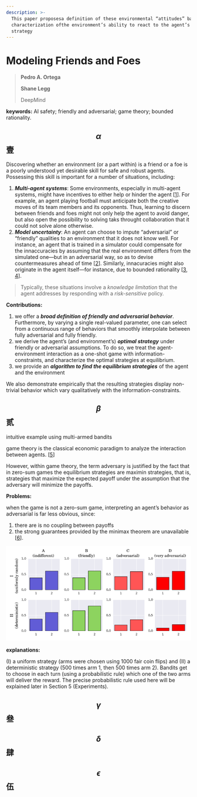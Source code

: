 ```yaml
---
description: >-
  This paper proposesa definition of these environmental “attitudes” based on an
  characterization ofthe environment’s ability to react to the agent’s private
  strategy
---
```


# Modeling Friends and Foes

> **Pedro A. Ortega**
>
> **Shane Legg**
>
> DeepMind

**keywords:** AI safety; friendly and adversarial; game theory; bounded rationality.

## $$\alpha$$ 壹

Discovering whether an environment \(or a part within\) is a friend or a foe is a poorly understood yet desirable skill for safe and robust agents. Possessing this skill is important for a number of situations, including:

1. _**Multi-agent systems**_: Some environments, especially in multi-agent systems, might have incentives to either help or hinder the agent \[[1](ai-safety-gridworlds.md)\]. For example, an agent playing football must anticipate both the creative moves of its team members and its opponents. Thus, learning to discern between friends and foes might not only help the agent to avoid danger, but also open the possibility to solving taks throught collaboration that it could not solve alone otherwise. 
2. _**Model uncertainty**_: An agent can choose to impute “adversarial” or “friendly” qualities to an environment that it does not know well. For instance, an agent that is trained in a simulator could compensate for the innaccuracies by assuming that the real environment differs from the simulated one—but in an adversarial way, so as to devise countermeasures ahead of time \[[2](concrete-problems-in-ai-safety.md)\]. Similarly, innacuracies might also originate in the agent itself—for instance, due to bounded rationality \[[3](rationality-and-intelligence.md), [4](thermodynamics-as-a-theory-of-decision-making-with-informationprocessing-costs.md)\].

> Typically, these situations involve a _knowledge limitation_ that the agent addresses by responding with a _risk-sensitive_ policy.

**Contributions:**

1. we offer a _**broad definition of friendly and adversarial behavior**_. Furthermore, by varying a single real-valued parameter, one can select from a continuous range of behaviors that smoothly interpolate between fully adversarial and fully friendly.
2. we derive the agent’s \(and environment’s\) _**optimal strategy**_ under friendly or adversarial assumptions. To do so, we treat the agent-environment interaction as a one-shot game with information-constraints, and characterize the optimal strategies at equilibrium.
3. we provide an _**algorithm to find the equilibrium strategies**_ of the agent and the environment

We also demonstrate empirically that the resulting strategies display non-trivial behavior which vary qualitatively with the information-constraints.

## $$\beta$$ 贰

intuitive example using multi-armed bandits

game theory is the classical economic paradigm to analyze the interaction between agents. \[[5](a-course-in-game-theory.md)\]

However, within game theory, the term adversary is justified by the fact that in zero-sum games the equilibrium strategies are maximin strategies, that is, strategies that maximize the expected payoff under the assumption that the adversary will minimize the payoffs. 

**Problems:**

when the game is not a zero-sum game, interpreting an agent’s behavior as adversarial is far less obvious, since:

1.  there are is no coupling between payoffs 
2. the strong guarantees provided by the minimax theorem are unavailable \[[6](theory-of-games-and-economic-behavior.md)\].

![Figure 1: Average rewards for 4 different 2-armed bandits under 2 different strategies: ](.gitbook/assets/image%20%281%29.png)

**explanations:**

\(I\) a uniform strategy \(arms were chosen using 1000 fair coin flips\) and \(II\) a deterministic strategy \(500 times arm 1, then 500 times arm 2\). Bandits get to choose in each turn \(using a probabilistic rule\) which one of the two arms will deliver the reward. The precise probabilistic rule used here will be explained later in Section 5 \(Experiments\).  


## $$\gamma$$ 叄

## $$\delta$$ 肆

## $$\epsilon$$ 伍

